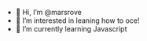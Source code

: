 - 👋 Hi, I’m @marsrove
- 👀 I’m interested in leaning how to oce!
- 🌱 I’m currently learning Javascript

<!---
marsrove/marsrove is a ✨ special ✨ repository because its `README.md` (this file) appears on your GitHub profile.
You can click the Preview link to take a look at your changes.
--->
